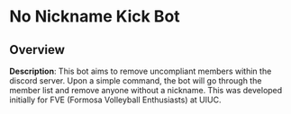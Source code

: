 # No Nickname Kick Bot 

## Overview

**Description**: This bot aims to remove uncompliant members within the discord server. Upon a simple command, the bot will go through the member list and remove anyone without a nickname. This was developed initially for FVE (Formosa Volleyball Enthusiasts) at UIUC. 